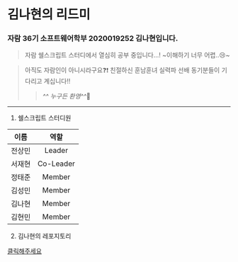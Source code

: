 # 김나현의 리드미
### 자람 36기 소프트웨어학부 2020019252 김나현입니다.

> 자람 쉘스크립트 스터디에서 열심히 공부 중입니다...! ~이해하기 너무 어렵..:cry:~

> 아직도 자람인이 아니시라구요:question::exclamation: 친절하신 훈남훈녀 실력파 선배 동기분들이 기다리고 계십니다!!
>> *^^ 누구든 환영^^*:cherry_blossom:

----

1. 쉘스크립트 스터디원

|이름|역할|
|:--:|:--:|
|전상민|Leader|
|서재현|Co-Leader|
|정태준|Member|
|김성민|Member|
|김나현|Member|
|김현민|Member|

2. 김나현의 레포지토리

[클릭해주세요](https://github.com/nahyun27?tab=repositories)

